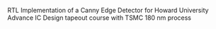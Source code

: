 RTL Implementation of a Canny Edge Detector for Howard University Advance IC Design tapeout course with TSMC 180 nm process
